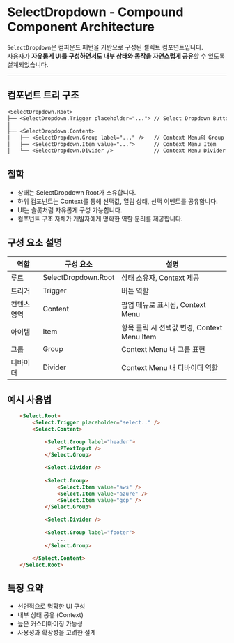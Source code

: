 # SelectDropdown - Compound Component Architecture

`SelectDropdown`은 컴파운드 패턴을 기반으로 구성된 셀렉트 컴포넌트입니다.  
사용자가 **자유롭게 UI를 구성하면서도 내부 상태와 동작을 자연스럽게 공유**할 수 있도록 설계되었습니다.

---

## 컴포넌트 트리 구조

```txt
<SelectDropdown.Root>
├── <SelectDropdown.Trigger placeholder="..."> // Select Dropdown Button 역할
│
├── <SelectDropdown.Content>
│   ├── <SelectDropdown.Group label="..." />   // Context Menu의 Group Wrapper UI 
│   ├── <SelectDropdown.Item value="...">      // Context Menu Item
│   └── <SelectDropdown.Divider />             // Context Menu Divider
```

## 철학
- 상태는 SelectDropdown Root가 소유합니다.
- 하위 컴포넌트는 Context를 통해 선택값, 열림 상태, 선택 이벤트를 공유합니다.
- UI는 슬롯처럼 자유롭게 구성 가능합니다.
- 컴포넌트 구조 자체가 개발자에게 명확한 역할 분리를 제공합니다.

## 구성 요소 설명
|역할|구성 요소|설명|
|---|---|---|
|루트|SelectDropdown.Root|상태 소유자, Context 제공|
|트리거|Trigger|버튼 역할|
|컨텐츠 영역|Content|팝업 메뉴로 표시됨, Context Menu|
|아이템|Item|항목 클릭 시 선택값 변경, Context Menu Item|
|그룹|Group|Context Menu 내 그룹 표현|
|디바이더|Divider|Context Menu 내 디바이더 역할|


## 예시 사용법
```html
    <Select.Root>
        <Select.Trigger placeholder="select.." />
        <Select.Content>

            <Select.Group label="header">
                <PTextInput />
            </Select.Group>
            
            <Select.Divider />
            
            <Select.Group>
                <Select.Item value="aws" />
                <Select.Item value="azure" />
                <Select.Item value="gcp" />
            </Select.Group>
            
            <Select.Divider />
            
            <Select.Group label="footer">
                ...
            </Select.Group>

        </Select.Content>
    </Select.Root>
```

## 특징 요약
- 선언적으로 명확한 UI 구성
- 내부 상태 공유 (Context)
- 높은 커스터마이징 가능성
- 사용성과 확장성을 고려한 설계


